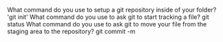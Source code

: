 What command do you use to setup a git repository inside of your folder?
'git init' 
What command do you use to ask git to start tracking a file?
git status 
What command do you use to ask git to move your file from the staging area to the repository? git commit -m